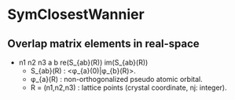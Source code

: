 # SymClosestWannier

## Overlap matrix elements in real-space
- n1 n2 n3 a b re(S_{ab}(R)) im(S_{ab}(R))
    - S_{ab}(R) : <φ_{a}(0)|φ_{b}(R)>.
    - φ_{a}(R) : non-orthogonalized pseudo atomic orbital.
    - R = (n1,n2,n3) : lattice points (crystal coordinate, nj: integer).